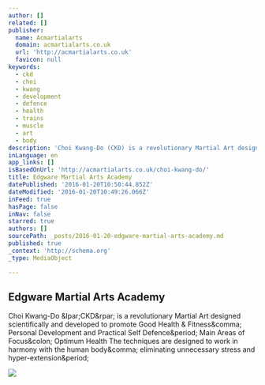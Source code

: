 ```yaml
---
author: []
related: []
publisher:
  name: Acmartialarts
  domain: acmartialarts.co.uk
  url: 'http://acmartialarts.co.uk'
  favicon: null
keywords:
  - ckd
  - choi
  - kwang
  - development
  - defence
  - health
  - trains
  - muscle
  - art
  - body
description: 'Choi Kwang-Do (CKD) is a revolutionary Martial Art designed scientifically and developed to promote Good Health & Fitness, Personal Development and Practical Self Defence. Main Areas of Focus: Optimum Health The techniques are designed to work in harmony with the human body, eliminating unnecessary stress and hyper-extension.'
inLanguage: en
app_links: []
isBasedOnUrl: 'http://acmartialarts.co.uk/choi-kwang-do/'
title: Edgware Martial Arts Academy
datePublished: '2016-01-20T10:50:44.852Z'
dateModified: '2016-01-20T10:49:26.066Z'
inFeed: true
hasPage: false
inNav: false
starred: true
authors: []
sourcePath: _posts/2016-01-20-edgware-martial-arts-academy.md
published: true
_context: 'http://schema.org'
_type: MediaObject

---
```

<article style=""><h1>Edgware Martial Arts Academy</h1><p>Choi Kwang-Do &amp;lpar;CKD&amp;rpar; is a revolutionary Martial Art designed scientifically and developed to promote Good Health &amp; Fitness&amp;comma; Personal Development and Practical Self Defence&amp;period; Main Areas of Focus&amp;colon; Optimum Health The techniques are designed to work in harmony with the human body&amp;comma; eliminating unnecessary stress and hyper-extension&amp;period;</p><img src="http://acmartialarts.co.uk/wp-content/uploads/2012/10/CKD-Official-Logo1-1000x288.jpg" /></article>